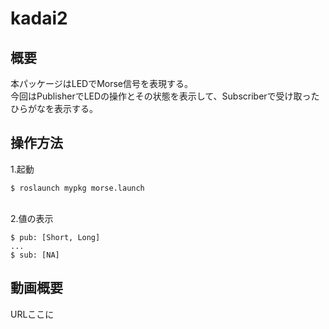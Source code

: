 # kadai2

## 概要
本パッケージはLEDでMorse信号を表現する。
<br>今回はPublisherでLEDの操作とその状態を表示して、Subscriberで受け取ったひらがなを表示する。

## 操作方法
1.起動
```
$ roslaunch mypkg morse.launch
```

<br>2.値の表示
```
$ pub: [Short, Long]
...
$ sub: [NA]
```

## 動画概要
URLここに
